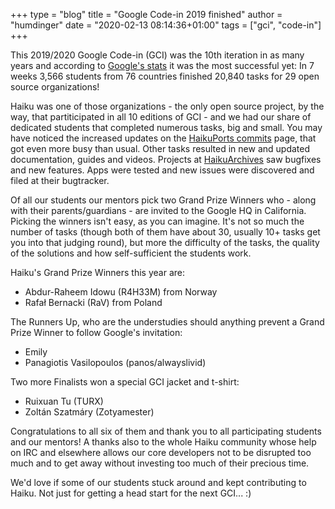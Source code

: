 +++
type = "blog"
title = "Google Code-in 2019 finished"
author = "humdinger"
date = "2020-02-13 08:14:36+01:00"
tags = ["gci", "code-in"]
+++

This 2019/2020 Google Code-in (GCI) was the 10th iteration in as many years and according to [Google's stats](https://opensource.googleblog.com/2020/02/announcing-our-google-code-in-2019.html) it was the most successful yet: In 7 weeks 3,566 students from 76 countries finished 20,840 tasks for 29 open source organizations!

Haiku was one of those organizations - the only open source project, by the way, that partiticipated in all 10 editions of GCI - and we had our share of dedicated students that completed numerous tasks, big and small. You may have noticed the increased updates on the [HaikuPorts commits](https://github.com/haikuports/haikuports/commits/master)  page, that got even more busy than usual. Other tasks resulted in new and updated documentation, guides and videos. Projects at [HaikuArchives](https://github.com/HaikuArchives) saw bugfixes and new features. Apps were tested and new issues were discovered and filed at their bugtracker.

Of all our students our mentors pick two Grand Prize Winners who - along with their parents/guardians - are invited to the Google HQ in California. Picking the winners isn't easy, as you can imagine. It's not so much the number of tasks (though both of them have about 30, usually 10+ tasks get you into that judging round), but more the difficulty of the tasks, the quality of the solutions and how self-sufficient the students work.

Haiku's Grand Prize Winners this year are:

* Abdur-Raheem Idowu (R4H33M) from Norway
* Rafał Bernacki (RaV) from Poland

The Runners Up, who are the understudies should anything prevent a Grand Prize Winner to follow Google's invitation:

* Emily
* Panagiotis Vasilopoulos (panos/alwayslivid)

Two more Finalists won a special GCI jacket and t-shirt:

* Ruixuan Tu (TURX)
* Zoltán Szatmáry (Zotyamester)

Congratulations to all six of them and thank you to all participating students and our mentors! A thanks also to the whole Haiku community whose help on IRC and elsewhere allows our core developers not to be disrupted too much and to get away without investing too much of their precious time.

We'd love if some of our students stuck around and kept contributing to Haiku. Not just for getting a head start for the next GCI... :)